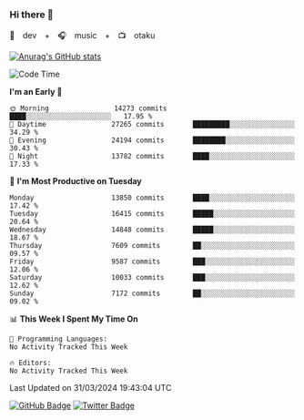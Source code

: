 ### Hi there 👋

🚀　dev　+　🎧　music　+　📺　otaku


[![Anurag's GitHub stats](https://github-readme-stats.vercel.app/api?username=koheitasaka&count_private=true&show_icons=true&theme=monokai)](https://github.com/koheitasaka/github-readme-stats)

<!--START_SECTION:waka-->
![Code Time](http://img.shields.io/badge/Code%20Time-1%2C161%20hrs%2023%20mins-blue)

**I'm an Early 🐤** 

```text
🌞 Morning                14273 commits       ████░░░░░░░░░░░░░░░░░░░░░   17.95 % 
🌆 Daytime                27265 commits       █████████░░░░░░░░░░░░░░░░   34.29 % 
🌃 Evening                24194 commits       ████████░░░░░░░░░░░░░░░░░   30.43 % 
🌙 Night                  13782 commits       ████░░░░░░░░░░░░░░░░░░░░░   17.33 % 
```
📅 **I'm Most Productive on Tuesday** 

```text
Monday                   13850 commits       ████░░░░░░░░░░░░░░░░░░░░░   17.42 % 
Tuesday                  16415 commits       █████░░░░░░░░░░░░░░░░░░░░   20.64 % 
Wednesday                14848 commits       █████░░░░░░░░░░░░░░░░░░░░   18.67 % 
Thursday                 7609 commits        ██░░░░░░░░░░░░░░░░░░░░░░░   09.57 % 
Friday                   9587 commits        ███░░░░░░░░░░░░░░░░░░░░░░   12.06 % 
Saturday                 10033 commits       ███░░░░░░░░░░░░░░░░░░░░░░   12.62 % 
Sunday                   7172 commits        ██░░░░░░░░░░░░░░░░░░░░░░░   09.02 % 
```


📊 **This Week I Spent My Time On** 

```text
💬 Programming Languages: 
No Activity Tracked This Week

🔥 Editors: 
No Activity Tracked This Week
```


 Last Updated on 31/03/2024 19:43:04 UTC
<!--END_SECTION:waka-->

[![GitHub Badge](https://img.shields.io/badge/GitHub-100000?style=for-the-badge&logo=github&logoColor=white)](https://github.com/koheitasaka)
[![Twitter Badge](https://img.shields.io/badge/Twitter-1DA1F2?style=for-the-badge&logo=twitter&logoColor=white)](https://twitter.com/sleep_asleep_)

